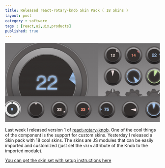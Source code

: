 ```yaml
---
title: Released react-rotary-knob Skin Pack ( 18 Skins )
layout: post
category : software
tags : [react,ui,uix,products]
published: true
---
```


![rotary knob skins](/img/react-rotary-knob-skins-preview590x300.jpg)

Last week I released version 1 of [react-rotary-knob](https://github.com/hugozap/react-rotary-knob/). One of the cool things of the component is the support for custom skins. Yesterday I released a Skin pack with 18 cool skins. The skins are JS modules that can be easily imported and customized (just set the `skin` attribute of the Knob to the imported module).

[You can get the skin set with setup instructions here](https://codecanyon.net/item/react-rotary-knob-skin-pack/21567405)

